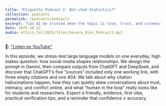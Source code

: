 ```yaml
---
title: "Etiquette Podcast 2: Bot-ched Statistics?"
collection: podcasts
permalink: /podcasts/podcast2
excerpt: "Can AI be trusted when the topic is love, trust, and screens? We build a prompt in Gemini, test it in ChatGPT and DeepSeek, and unpack how bot-ched stats (4/5 links failed) distort what we believe about relationships."
date: 2025-10-12
audio: ethics_fall2025/files/Sevara_Alex_Podcast2.mp3
---
```

**🎥:**
["Listen on YouTube"](https://youtu.be/O6CnfGejKtM)  

In this episode, we stress-test large language models on one everyday, high stakes question: how social media shapes relationships. We design the prompt in Gemini, then compare outputs from ChatGPT and DeepSeek, and discover that ChatGPT’s five “sources” included only one working link, with three empty citations and one 404. We talk about why citation hallucinations happen, how they can quietly skew conversations about trust, intimacy, and conflict online, and what “human in the loop” really looks like for students and researchers. Expect a friendly, evidence, first vibe, practical verification tips, and a reminder that confidence ≠ accuracy.

